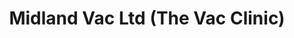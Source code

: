 ---
title: "Midland Vac Ltd (The Vac Clinic)"
url: /birmingham/midland-vac-ltd-the-vac-clinic/
shop: Staubsauger
---